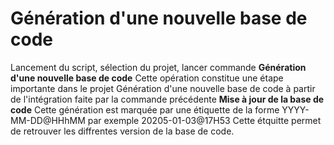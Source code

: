 # Génération d'une nouvelle base de code

Lancement du script, sélection du projet, lancer commande **Génération d'une nouvelle base de code**
Cette opération constitue une étape importante dans le projet
Génération d'une nouvelle base de code à partir de l'intégration faite par la commande précédente **Mise à jour de la base de code**
Cette génération est marquée par une étiquette de la forme YYYY-MM-DD@HHhMM par exemple 20205-01-03@17H53
Cette étquitte permet de retrouver les diffrentes version de la base de code. 
